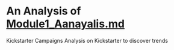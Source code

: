 # An Analysis of [Module1_Aanayalis.md](https://github.com/Kwhitiak/kickstarter-analysis/files/8405449/Module1_Aanayalis.md)
Kickstarter Campaigns
Analysis on Kickstarter to discover trends
